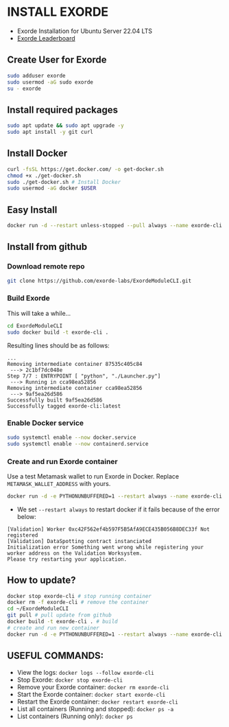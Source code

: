 # INSTALL EXORDE

* Exorde Installation for Ubuntu Server 22.04 LTS
* [Exorde Leaderboard](https://explorer.exorde.network/leaderboard)

## Create User for Exorde
```sh
sudo adduser exorde
sudo usermod -aG sudo exorde
su - exorde
```

## Install required packages
```sh
sudo apt update && sudo apt upgrade -y
sudo apt install -y git curl
```

## Install Docker
```sh
curl -fsSL https://get.docker.com/ -o get-docker.sh
chmod +x ./get-docker.sh
sudo ./get-docker.sh # Install Docker
sudo usermod -aG docker $USER
```

## Easy Install
```sh
docker run -d --restart unless-stopped --pull always --name exorde-cli rg.fr-par.scw.cloud/exorde-labs/exorde-cli -m METAMASK_WALLET_ADDRESS -l 2
```

## Install from github

### Download remote repo
```sh
git clone https://github.com/exorde-labs/ExordeModuleCLI.git
```

### Build Exorde
This will take a while...
```sh
cd ExordeModuleCLI
sudo docker build -t exorde-cli .
```

Resulting lines should be as follows:
```
...
Removing intermediate container 87535c405c84
 ---> 2c1bf7dc048e
Step 7/7 : ENTRYPOINT [ "python", "./Launcher.py"]
 ---> Running in cca98ea52856
Removing intermediate container cca98ea52856
 ---> 9af5ea26d586
Successfully built 9af5ea26d586
Successfully tagged exorde-cli:latest
```

### Enable Docker service
```sh
sudo systemctl enable --now docker.service
sudo systemctl enable --now containerd.service
```

### Create and run Exorde container

Use a test Metamask wallet to run Exorde in Docker.
Replace `METAMASK_WALLET_ADDRESS` with yours.

```sh
docker run -d -e PYTHONUNBUFFERED=1 --restart always --name exorde-cli exorde-cli -m METAMASK_WALLET_ADDRESS -l LOGGING
```

* We set `--restart always` to restart docker if it fails because of the error below:

```
[Validation] Worker 0xc42F562ef4b597F5B5AfA9ECE435B056B8DEC33f Not registered
[Validation] DataSpotting contract instanciated
Initialization error Something went wrong while registering your worker address on the Validation Worksystem.
Please try restarting your application.
```


## How to update?

```sh
docker stop exorde-cli # stop running container
docker rm -f exorde-cli # remove the container
cd ~/ExordeModuleCLI
git pull # pull update from github
docker build -t exorde-cli . # build
# create and run new container
docker run -d -e PYTHONUNBUFFERED=1 --restart always --name exorde-cli exorde-cli -m METAMASK_WALLET_ADDRESS -l 2
```

## USEFUL COMMANDS:

* View the logs: `docker logs --follow exorde-cli`
* Stop Exorde: `docker stop exorde-cli`
* Remove your Exorde container: `docker rm exorde-cli`
* Start the Exorde container: `docker start exorde-cli`
* Restart the Exorde container: `docker restart exorde-cli`
* List all containers (Running and stopped): `docker ps -a`
* List containers (Running only): `docker ps`